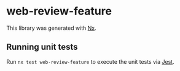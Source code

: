 # web-review-feature

This library was generated with [Nx](https://nx.dev).

## Running unit tests

Run `nx test web-review-feature` to execute the unit tests via [Jest](https://jestjs.io).
